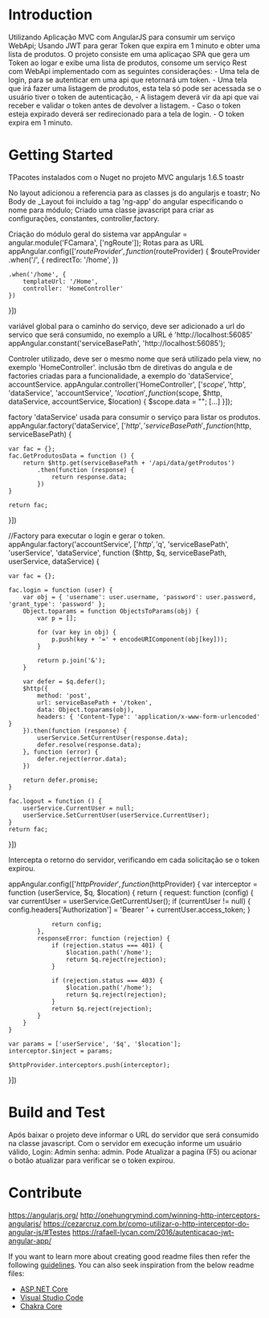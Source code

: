 # Introduction
Utilizando Aplicação MVC com AngularJS para consumir um serviço WebApi; Usando JWT para gerar Token que expira em 1 minuto e obter uma lista de produtos.
O projeto consiste em uma aplicaçao SPA que gera um Token ao logar e exibe uma lista de produtos, consome um serviço Rest com WebApi implementado com as seguintes considerações:
	 - Uma tela de login, para se autenticar em uma api que retornará um token.
	 - Uma tela que irá fazer uma listagem de produtos, esta tela só pode ser acessada se o usuário tiver o token de autenticação, 
	 - A listagem deverá vir da api que vai receber e validar o token antes de devolver a listagem.
	 - Caso o token esteja expirado deverá ser redirecionado para a tela de login.
	 - O token expira em 1 minuto.
# Getting Started
TPacotes instalados com o Nuget no projeto MVC 
angularjs 1.6.5
toastr

No layout adicionou a referencia para as classes js do angularjs e toastr;
No Body de _Layout foi incluído a tag 'ng-app' do angular especificando o nome para módulo;
Criado uma classe javascript para criar as configurações, constantes, controller,factory.



Criação do módulo geral do sistema
var appAngular = angular.module('FCamara', ['ngRoute']);
Rotas para as URL
appAngular.config(['$routeProvider', function ($routeProvider) {
    $routeProvider
      .when('/', {
          redirectTo: '/home',
      })

    .when('/home', {
        templateUrl: '/Home',
        controller: 'HomeController'
    })

}])

variável global para o caminho do serviço, deve ser adicionado a url do servico que será consumido, no exemplo a URL é 'http://localhost:56085'
appAngular.constant('serviceBasePath', 'http://localhost:56085');
 
Controler utilizado, deve ser o mesmo nome que será utilizado pela view, no exemplo 'HomeController'. inclusão tbm de diretivas do angula e de factories criadas para a funcionalidade, 
a exemplo do 'dataService', accountService.
appAngular.controller('HomeController', ['$scope', '$http', 'dataService', 'accountService', '$location', function ($scope, $http, dataService, accountService, $location) {
    $scope.data = "";
[...]
}]);

factory  'dataService' usada para consumir o serviço para listar os produtos.
appAngular.factory('dataService', ['$http', 'serviceBasePath', function ($http, serviceBasePath) {
    
    var fac = {};
    fac.GetProdutosData = function () {
        return $http.get(serviceBasePath + '/api/data/getProdutos')
            .then(function (response) {
                return response.data;
            })
    }

    return fac;
}])

//Factory para executar o login e gerar o token.
appAngular.factory('accountService', ['$http', '$q', 'serviceBasePath', 'userService', 'dataService', function ($http, $q, serviceBasePath, userService, dataService) {

    var fac = {};

    fac.login = function (user) {
        var obj = { 'username': user.username, 'password': user.password, 'grant_type': 'password' };
        Object.toparams = function ObjectsToParams(obj) {
            var p = [];

            for (var key in obj) {
                p.push(key + '=' + encodeURIComponent(obj[key]));
            }

            return p.join('&');
        }

        var defer = $q.defer();
        $http({
            method: 'post',
            url: serviceBasePath + '/token',
            data: Object.toparams(obj),
            headers: { 'Content-Type': 'application/x-www-form-urlencoded' }
        }).then(function (response) {
            userService.SetCurrentUser(response.data);
            defer.resolve(response.data);
        }, function (error) {
            defer.reject(error.data);
        })

        return defer.promise;
    }

    fac.logout = function () {
        userService.CurrentUser = null;
        userService.SetCurrentUser(userService.CurrentUser);
    }
    return fac;
}])
   
Intercepta o retorno do servidor, verificando em cada solicitação se o token expirou.

appAngular.config(['$httpProvider', function ($httpProvider) {
    var interceptor = function (userService, $q, $location) {
        return {
            request: function (config) {
                var currentUser = userService.GetCurrentUser();
                if (currentUser != null) {
                    config.headers['Authorization'] = 'Bearer ' + currentUser.access_token;
                }

                return config;
            },
            responseError: function (rejection) {
                if (rejection.status === 401) {
                    $location.path('/home');
                    return $q.reject(rejection);
                }

                if (rejection.status === 403) {
                    $location.path('/home');
                    return $q.reject(rejection);
                }
                return $q.reject(rejection);
            }
        }
    }

    var params = ['userService', '$q', '$location'];
    interceptor.$inject = params;

    $httpProvider.interceptors.push(interceptor);
}])        
 
# Build and Test
Após baixar o projeto deve informar o URL do servidor que será consumido na classe javascript.
Com o servidor em execução informe um usuário válido,  Login: Admin senha: admin.
Pode Atualizar a pagina (F5) ou acionar o botão atualizar para verificar se o token expirou.


# Contribute
https://angularjs.org/
http://onehungrymind.com/winning-http-interceptors-angularjs/
https://cezarcruz.com.br/como-utilizar-o-http-interceptor-do-angular-js/#Testes
https://rafaell-lycan.com/2016/autenticacao-jwt-angular-app/

If you want to learn more about creating good readme files then refer the following [guidelines](https://www.visualstudio.com/en-us/docs/git/create-a-readme). You can also seek inspiration from the below readme files:
- [ASP.NET Core](https://github.com/aspnet/Home)
- [Visual Studio Code](https://github.com/Microsoft/vscode)
- [Chakra Core](https://github.com/Microsoft/ChakraCore)
